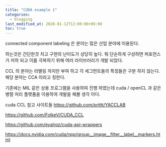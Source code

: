 ```yaml
---
title: "CUDA example 1"
categories: 
  - blogging
last_modified_at: 2020-01-12T13:00:00+09:00
toc: true
---
```



connected component labeling
은 분야는 많은 산업 분야에 이용된다.

하는것은 간단한것 치고 구현의 난이도가 상당히 높다.
뭐 단순하게 구성하면 퍼포먼스가 저하 되고
이를 극복하기 위해 여러 라이브러리가 개발 되었다.

CCL 의 분야는 라벨링 까지만 부여 하고
각 세그먼트들의 특징들은 구분 하지 않는다.
해당 분야는 CCA 이라고 칭한다.

기존에는 MIL 같은 상용 프로그램을 사용하여 진행 하였는데
cuda / openCL 과 같은 병렬 처리 플랫폼을 이용하여 개발을 해볼 생각 이다.


cuda CCL 참고 사이트들 
https://github.com/prittt/YACCLAB

https://github.com/FolkeV/CUDA_CCL

https://github.com/eyalroz/cuda-api-wrappers

https://docs.nvidia.com/cuda/npp/group__image__filter__label__markers.html

